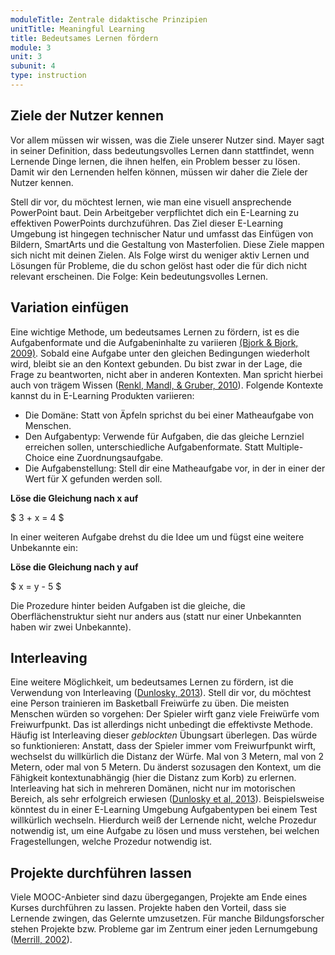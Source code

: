 ```yaml
---
moduleTitle: Zentrale didaktische Prinzipien
unitTitle: Meaningful Learning
title: Bedeutsames Lernen fördern
module: 3
unit: 3
subunit: 4
type: instruction
---
```


## Ziele der Nutzer kennen

Vor allem müssen wir wissen, was die Ziele unserer Nutzer sind. Mayer sagt in seiner Definition, dass bedeutungsvolles Lernen dann stattfindet, wenn Lernende Dinge lernen, die ihnen helfen, ein Problem besser zu lösen. Damit wir den Lernenden helfen können, müssen wir daher die Ziele der Nutzer kennen. 

Stell dir vor, du möchtest lernen, wie man eine visuell ansprechende PowerPoint baut. Dein Arbeitgeber verpflichtet dich ein E-Learning zu effektiven PowerPoints durchzuführen. Das Ziel dieser E-Learning Umgebung ist hingegen technischer Natur und umfasst das Einfügen von Bildern, SmartArts und die Gestaltung von Masterfolien. Diese Ziele mappen sich nicht mit deinen Zielen. Als Folge wirst du weniger aktiv Lernen und Lösungen für Probleme, die du schon gelöst hast oder die für dich nicht relevant erscheinen. Die Folge: Kein bedeutungsvolles Lernen.


## Variation einfügen

Eine wichtige Methode, um bedeutsames Lernen zu fördern, ist es die Aufgabenformate und die Aufgabeninhalte zu variieren [(Bjork & Bjork, 2009)](https://teaching.yale-nus.edu.sg/wp-content/uploads/sites/25/2016/02/Making-Things-Hard-on-Yourself-but-in-a-Good-Way-2011.pdf). Sobald eine Aufgabe unter den gleichen Bedingungen wiederholt wird, bleibt sie an den Kontext gebunden. Du bist zwar in der Lage, die Frage zu beantworten, nicht aber in anderen Kontexten. Man spricht hierbei auch von trägem Wissen ([Renkl, Mandl, & Gruber, 2010](https://www.tandfonline.com/doi/abs/10.1207/s15326985ep3102_3)). Folgende Kontexte kannst du in E-Learning Produkten variieren:

* Die Domäne: Statt von Äpfeln sprichst du bei einer Matheaufgabe von Menschen. 
* Den Aufgabentyp: Verwende für Aufgaben, die das gleiche Lernziel erreichen sollen, unterschiedliche Aufgabenformate. Statt Multiple-Choice eine Zuordnungsaufgabe. 
* Die Aufgabenstellung: Stell dir eine Matheaufgabe vor, in der in einer der Wert für X gefunden werden soll.

**Löse die Gleichung nach x auf**

$
3 + x = 4
$

In einer weiteren Aufgabe drehst du die Idee um und fügst eine weitere Unbekannte ein:

**Löse die Gleichung nach y auf**

$
x = y - 5
$

Die Prozedure hinter beiden Aufgaben ist die gleiche, die Oberflächenstruktur sieht nur anders aus (statt nur einer Unbekannten haben wir zwei Unbekannte). 


## Interleaving

Eine weitere Möglichkeit, um bedeutsames Lernen zu fördern, ist die Verwendung von Interleaving ([Dunlosky, 2013](https://eric.ed.gov/?id=EJ1021069)). Stell dir vor, du möchtest eine Person trainieren im Basketball Freiwürfe zu üben. Die meisten Menschen würden so vorgehen: Der Spieler wirft ganz viele Freiwürfe vom Freiwurfpunkt. Das ist allerdings nicht unbedingt die effektivste Methode. Häufig ist Interleaving dieser *geblockten* Übungsart überlegen. Das würde so funktionieren: Anstatt, dass der Spieler immer vom Freiwurfpunkt wirft, wechselst du willkürlich die Distanz der Würfe. Mal von 3 Metern, mal von 2 Metern, oder mal von 5 Metern. Du änderst sozusagen den Kontext, um die Fähigkeit kontextunabhängig (hier die Distanz zum Korb) zu erlernen. Interleaving hat sich in mehreren Domänen, nicht nur im motorischen Bereich, als sehr erfolgreich erwiesen ([Dunlosky et al, 2013](https://journals.sagepub.com/doi/abs/10.1177/1529100612453266)). Beispielsweise könntest du in einer E-Learning Umgebung Aufgabentypen bei einem Test willkürlich wechseln. Hierdurch weiß der Lernende nicht, welche Prozedur notwendig ist, um eine Aufgabe zu lösen und muss verstehen, bei welchen Fragestellungen, welche Prozedur notwendig ist. 

## Projekte durchführen lassen

Viele MOOC-Anbieter sind dazu übergegangen, Projekte am Ende eines Kurses durchführen zu lassen. Projekte haben den Vorteil, dass sie Lernende zwingen, das Gelernte umzusetzen. Für manche Bildungsforscher stehen Projekte bzw. Probleme gar im Zentrum einer jeden Lernumgebung ([Merrill, 2002](https://link.springer.com/article/10.1007/BF02505024)).